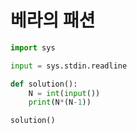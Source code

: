 # 베라의 패션

```python
import sys

input = sys.stdin.readline

def solution():
    N = int(input())
    print(N*(N-1))

solution()
```

